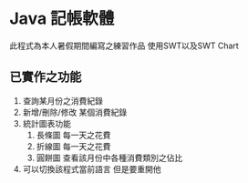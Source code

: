 # Java 記帳軟體
此程式為本人暑假期間編寫之練習作品
使用SWT以及SWT Chart

## 已實作之功能
1. 查詢某月份之消費紀錄
2. 新增/刪除/修改 某個消費紀錄
3. 統計圖表功能
   1. 長條圖
       每一天之花費
   2. 折線圖
       每一天之花費
   3. 圓餅圖
       查看該月份中各種消費類別之佔比
4. 可以切換該程式當前語言 但是要重開他

